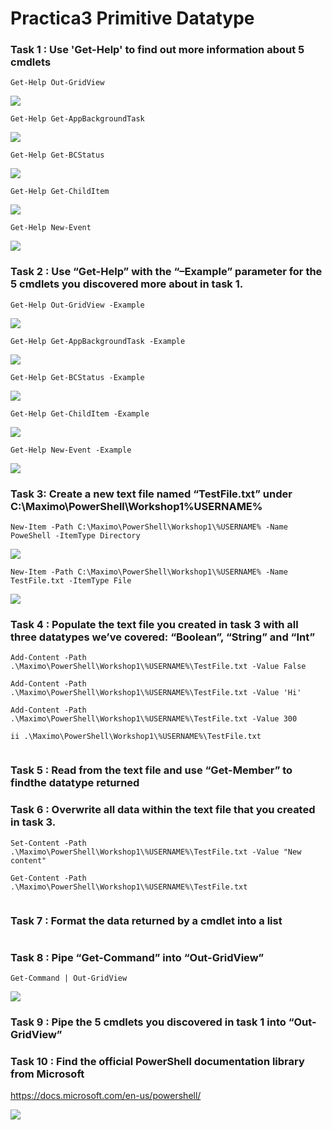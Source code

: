 # Practica3 Primitive Datatype

  
### Task 1 : Use 'Get-Help' to find out more information about 5 cmdlets

`Get-Help Out-GridView`

![](https://github.com/MelissaRodriguezHernandez/Practica3PrimitiveDatatype/blob/main/Img/Get-Help%20Grid.png)

`Get-Help Get-AppBackgroundTask`

![](https://github.com/MelissaRodriguezHernandez/Practica3PrimitiveDatatype/blob/main/Img/Get-Help%20Get-AppBackGround.png)

`Get-Help Get-BCStatus`

![](https://github.com/MelissaRodriguezHernandez/Practica3PrimitiveDatatype/blob/main/Img/Get-Help%20Get-BCStatus.png)

`Get-Help Get-ChildItem`

![](https://github.com/MelissaRodriguezHernandez/Practica3PrimitiveDatatype/blob/main/Img/Get-Help%20Get-ChildItem.png)

`Get-Help New-Event`

![](https://github.com/MelissaRodriguezHernandez/Practica3PrimitiveDatatype/blob/main/Img/Get-Help%20New-Event.png)

### Task 2 : Use “Get-Help” with the “–Example” parameter for the 5 cmdlets you discovered more about in task 1.

`Get-Help Out-GridView -Example`

![](https://github.com/MelissaRodriguezHernandez/Practica3PrimitiveDatatype/blob/main/Img/Get-Help%20Out-GridView%20-Example.png)

`Get-Help Get-AppBackgroundTask -Example`

![](https://github.com/MelissaRodriguezHernandez/Practica3PrimitiveDatatype/blob/main/Img/Get-Help%20Get-AppBackgroundTask%20-Example.png)

`Get-Help Get-BCStatus -Example`

![](https://github.com/MelissaRodriguezHernandez/Practica3PrimitiveDatatype/blob/main/Img/Get-Help%20Get-BCStatus%20-Example.png)

`Get-Help Get-ChildItem -Example`

![](https://github.com/MelissaRodriguezHernandez/Practica3PrimitiveDatatype/blob/main/Img/Get-Help%20Get-ChildItem%20-Example.png)

`Get-Help New-Event -Example`

![](https://github.com/MelissaRodriguezHernandez/Practica3PrimitiveDatatype/blob/main/Img/Get-Help%20New-Event%20-Example.png)


### Task 3: Create a new text file named “TestFile.txt” under C:\Maximo\PowerShell\Workshop1\%USERNAME%

`New-Item -Path C:\Maximo\PowerShell\Workshop1\%USERNAME% -Name PoweShell -ItemType Directory`

![](https://github.com/MelissaRodriguezHernandez/Practica3PrimitiveDatatype/blob/main/Img/Crear%20directorio%20Actividad%203.png)

`New-Item -Path C:\Maximo\PowerShell\Workshop1\%USERNAME% -Name TestFile.txt -ItemType File`

![](https://github.com/MelissaRodriguezHernandez/Practica3PrimitiveDatatype/blob/main/Img/crear%20archivo%20actividad%203.png)

### Task 4 : Populate the text file you created in task 3 with all three datatypes we’ve covered: “Boolean”, “String” and “Int”

`Add-Content -Path .\Maximo\PowerShell\Workshop1\%USERNAME%\TestFile.txt -Value False`

`Add-Content -Path .\Maximo\PowerShell\Workshop1\%USERNAME%\TestFile.txt -Value 'Hi'`

`Add-Content -Path .\Maximo\PowerShell\Workshop1\%USERNAME%\TestFile.txt -Value 300`

`ii .\Maximo\PowerShell\Workshop1\%USERNAME%\TestFile.txt`

![]()

### Task 5 : Read from the text file and use “Get-Member” to findthe datatype returned


### Task 6 : Overwrite all data within the text file that you created in task 3.

`Set-Content -Path .\Maximo\PowerShell\Workshop1\%USERNAME%\TestFile.txt -Value "New content"`

`Get-Content -Path .\Maximo\PowerShell\Workshop1\%USERNAME%\TestFile.txt`

  
![]()

### Task 7 : Format the data returned by a cmdlet into a list

![]()

### Task 8 : Pipe “Get-Command” into “Out-GridView”

`Get-Command | Out-GridView`

![](https://github.com/MelissaRodriguezHernandez/Practica3PrimitiveDatatype/blob/main/Img/Get-Command.png)

### Task 9 : Pipe the 5 cmdlets you discovered in task 1 into “Out-GridView”

### Task 10 : Find the official PowerShell documentation library from Microsoft

https://docs.microsoft.com/en-us/powershell/

![](https://github.com/MelissaRodriguezHernandez/Practica3PrimitiveDatatype/blob/main/Img/Web%20PowerShell%20Documentation.png)
  

